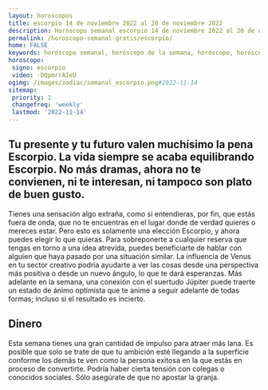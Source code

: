 ```yaml
---
layout: horoscopos
title: escorpio 14 de noviembre 2022 al 20 de noviembre 2022 
description: Horóscopo semanal escorpio 14 de noviembre 2022 al 20 de noviembre 2022. Tu presente y tu futuro valen muchísimo la pena Escorpio. La vida siempre se acaba equilibrando Escorpio. No más dramas, ahora no te convienen, ni te interesan, ni tampoco son plato de buen gusto. 
permalink: /horoscopo-semanal-gratis/escorpio/
home: FALSE
keywords: horóscopo semanal, horóscopo de la semana, horóscopo, horóscopo gratis,horóscopos, horóscopo esperanza gracia, horoscopos escorpio la semana, horóscopos gratis, Tarot, Astrologia, Zodíaco, escorpio, horoscopo gratis, semanal
horoscopo:
 signo: escorpio
 video: -DQpmrrAIeU
ogimg: /images/zodiac/semanal_escorpio.png#2022-11-14
sitemap:
 priority: 1
 changefreq: 'weekly'
 lastmod: '2022-11-14'
---
```




## Tu presente y tu futuro valen muchísimo la pena Escorpio. La vida siempre se acaba equilibrando Escorpio. No más dramas, ahora no te convienen, ni te interesan, ni tampoco son plato de buen gusto. 

Tienes una sensación algo extraña, como si entendieras, por fin, que estás fuera de onda, que no te encuentras en el lugar donde de verdad quieres o mereces estar. Pero esto es solamente una elección Escorpio, y ahora puedes elegir lo que quieras.
Para sobreponerte a cualquier reserva que tengas en torno a una idea atrevida, puedes beneficiarte de hablar con alguien que haya pasado por una situación similar. La influencia de Venus en tu sector creativo podría ayudarte a ver las cosas desde una perspectiva más positiva o desde un nuevo ángulo, lo que te dará esperanzas. Más adelante en la semana, una conexión con el suertudo Júpiter puede traerte un estado de ánimo optimista que te anime a seguir adelante de todas formas; incluso si el resultado es incierto.

## Dinero

Esta semana tienes una gran cantidad de impulso para atraer más lana. Es posible que solo se trate de que tu ambición esté llegando a la superficie conforme los demás te ven como la persona exitosa en la que estás en proceso de convertirte. Podría haber cierta tensión con colegas o conocidos sociales. Sólo asegúrate de que no apostar la granja.
